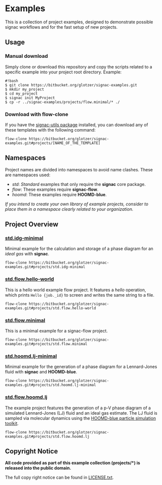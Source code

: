 # Examples

This is a collection of project examples, designed to demonstrate possible signac workflows and for the fast setup of new projects.

## Usage

### Manual download

Simply clone or download this repository and copy the scripts related to a specific example into your project root directory.
Example:

```
#!bash
$ git clone https://bitbucket.org/glotzer/signac-examples.git
$ mkdir my_project
$ cd my_project
$ signac init MyProject
$ cp -r ../signac-examples/projects/flow.minimal/* ./
```

### Download with flow-clone

If you have the [signac-utils package](https://bitbucket.org/glotzer/signac-utils) installed, you can download any of these templates with the following command:

```flow-clone https://bitbucket.org/glotzer/signac-examples.git#projects/[NAME_OF_THE_TEMPLATE]```

## Namespaces

Project names are divided into namespaces to avoid name clashes.
These are namespaces used:

  * *std*: *Standard* examples that only require the **signac** core package.
  * *flow*: These examples require **signac-flow**.
  * *hoomd*: These examples require **HOOMD-blue**.

*If you intend to create your own library of example projects, consider to place them in a namespace clearly related to your organization.*

## Project Overview

### [std.idg-minimal](projects/std.idg-minimal/)

Minimal example for the calculation and storage of a phase diagram for an *ideal gas* with **signac**.

    flow-clone https://bitbucket.org/glotzer/signac-examples.git#projects/std.idg-minimal

### [std.flow.hello-world](projects/std.flow.hello-world/)

This is a hello world example flow project.
It features a *hello* operation, which prints `Hello {job._id}` to screen and writes the same string to a file.

    flow-clone https://bitbucket.org/glotzer/signac-examples.git#projects/std.flow.hello-world

### [std.flow.minimal](projects/std.flow.minimal/)

This is a minimal example for a signac-flow project.

    flow-clone https://bitbucket.org/glotzer/signac-examples.git#projects/std.flow.minimal

### [std.hoomd.lj-minimal](projects/std.hoomd.lj-minimal/)

Minimal example for the generation of a phase diagram for a Lennard-Jones fluid with **signac** and **HOOMD-blue**.

    flow-clone https://bitbucket.org/glotzer/signac-examples.git#projects/std.hoomd.lj-minimal

### [std.flow.hoomd.lj](projects/std.flow.hoomd.lj/)

The example project features the generation of a p-V phase diagram of a simulated Lennard-Jones (LJ) fluid and an ideal gas estimate.
The LJ fluid is sampled via molecular dynamics using the [HOOMD-blue particle simulation toolkit](https://glotzerlab.engin.umich.edu/hoomd-blue/).

    flow-clone https://bitbucket.org/glotzer/signac-examples.git#projects/std.flow.hoomd.lj

## Copyright Notice

**All code provided as part of this example collection (projects/*) is released into the public domain.**

The full copy right notice can be found in [LICENSE.txt](LICENSE.txt).

